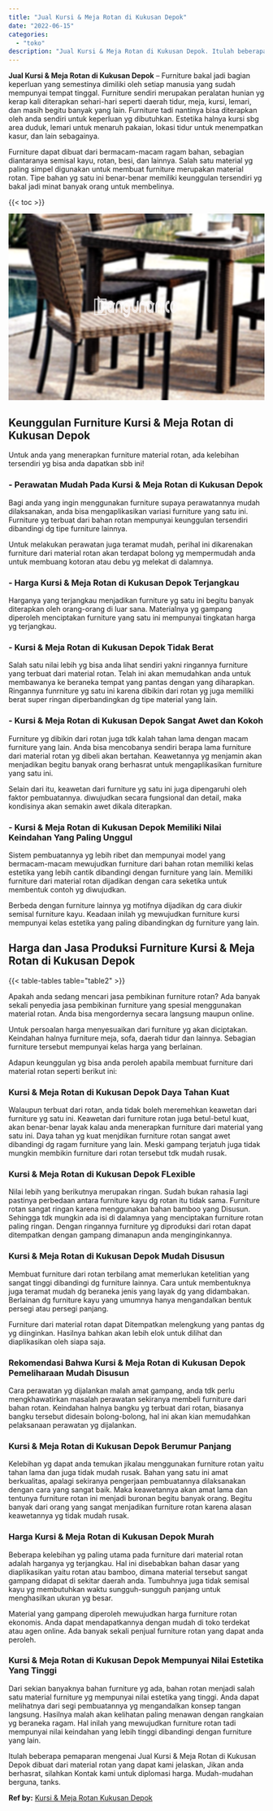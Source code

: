 ```yaml
---
title: "Jual Kursi & Meja Rotan di Kukusan Depok"
date: "2022-06-15"
categories: 
  - "toko"
description: "Jual Kursi & Meja Rotan di Kukusan Depok. Itulah beberapa pemaparan mengenai Jual Kursi & Meja Rotan di Kukusan Depok dibuat dari material rotan yang dapat k..."
---
```


**Jual Kursi & Meja Rotan di Kukusan Depok** – Furniture bakal jadi bagian keperluan yang semestinya dimiliki oleh setiap manusia yang sudah mempunyai tempat tinggal. Furniture sendiri merupakan peralatan hunian yg kerap kali diterapkan sehari-hari seperti daerah tidur, meja, kursi, lemari, dan masih begitu banyak yang lain. Furniture tadi nantinya bisa diterapkan oleh anda sendiri untuk keperluan yg dibutuhkan. Estetika halnya kursi sbg area duduk, lemari untuk menaruh pakaian, lokasi tidur untuk menempatkan kasur, dan lain sebagainya.

Furniture dapat dibuat dari bermacam-macam ragam bahan, sebagian diantaranya semisal kayu, rotan, besi, dan lainnya. Salah satu material yg paling simpel digunakan untuk membuat furniture merupakan material rotan. Tipe bahan yg satu ini benar-benar memiliki keunggulan tersendiri yg bakal jadi minat banyak orang untuk membelinya.

{{< toc >}}

![Jual Kursi & Meja Rotan di Kukusan Depok](/images/kursi-meja-rotan-murah12.png)

## Keunggulan Furniture Kursi & Meja Rotan di Kukusan Depok

Untuk anda yang menerapkan furniture material rotan, ada kelebihan tersendiri yg bisa anda dapatkan sbb ini!

### \- Perawatan Mudah Pada Kursi & Meja Rotan di Kukusan Depok

Bagi anda yang ingin menggunakan furniture supaya perawatannya mudah dilaksanakan, anda bisa mengaplikasikan variasi furniture yang satu ini. Furniture yg terbuat dari bahan rotan mempunyai keunggulan tersendiri dibandingi dg tipe furniture lainnya.

Untuk melakukan perawatan juga teramat mudah, perihal ini dikarenakan furniture dari material rotan akan terdapat bolong yg mempermudah anda untuk membuang kotoran atau debu yg melekat di dalamnya.

### \- Harga Kursi & Meja Rotan di Kukusan Depok Terjangkau

Harganya yang terjangkau menjadikan furniture yg satu ini begitu banyak diterapkan oleh orang-orang di luar sana. Materialnya yg gampang diperoleh menciptakan furniture yang satu ini mempunyai tingkatan harga yg terjangkau.

### \- Kursi & Meja Rotan di Kukusan Depok Tidak Berat

Salah satu nilai lebih yg bisa anda lihat sendiri yakni ringannya furniture yang terbuat dari material rotan. Telah ini akan memudahkan anda untuk membawanya ke beraneka tempat yang pantas dengan yang diharapkan. Ringannya funrniture yg satu ini karena dibikin dari rotan yg juga memiliki berat super ringan diperbandingkan dg tipe material yang lain.

### \- Kursi & Meja Rotan di Kukusan Depok Sangat Awet dan Kokoh

Furniture yg dibikin dari rotan juga tdk kalah tahan lama dengan macam furniture yang lain. Anda bisa mencobanya sendiri berapa lama furniture dari material rotan yg dibeli akan bertahan. Keawetannya yg menjamin akan menjadikan begitu banyak orang berhasrat untuk mengaplikasikan furniture yang satu ini.

Selain dari itu, keawetan dari furniture yg satu ini juga dipengaruhi oleh faktor pembuatannya. diwujudkan secara fungsional dan detail, maka kondisinya akan semakin awet dikala diterapkan.

### \- Kursi & Meja Rotan di Kukusan Depok Memiliki Nilai Keindahan Yang Paling Unggul

Sistem pembuatannya yg lebih ribet dan mempunyai model yang bermacam-macam mewujudkan furniture dari bahan rotan memiliki kelas estetika yang lebih cantik dibandingi dengan furniture yang lain. Memiliki furniture dari material rotan dijadikan dengan cara seketika untuk membentuk contoh yg diwujudkan.

Berbeda dengan furniture lainnya yg motifnya dijadikan dg cara diukir semisal furniture kayu. Keadaan inilah yg mewujudkan furniture kursi mempunyai kelas estetika yang paling dibandingkan dg furniture yang lain.

## Harga dan Jasa Produksi Furniture Kursi & Meja Rotan di Kukusan Depok

{{< table-tables table="table2" >}}

Apakah anda sedang mencari jasa pembikinan furniture rotan? Ada banyak sekali penyedia jasa pembikinan furniture yang spesial menggunakan material rotan. Anda bisa mengordernya secara langsung maupun online.

Untuk persoalan harga menyesuaikan dari furniture yg akan diciptakan. Keindahan halnya furniture meja, sofa, daerah tidur dan lainnya. Sebagian furniture tersebut mempunyai kelas harga yang berlainan.

Adapun keunggulan yg bisa anda peroleh apabila membuat furniture dari material rotan seperti berikut ini:

### Kursi & Meja Rotan di Kukusan Depok Daya Tahan Kuat

Walaupun terbuat dari rotan, anda tidak boleh meremehkan keawetan dari furniture yg satu ini. Keawetan dari furniture rotan juga betul-betul kuat, akan benar-benar layak kalau anda menerapkan furniture dari material yang satu ini. Daya tahan yg kuat menjdikan furniture rotan sangat awet dibandingi dg ragam furniture yang lain. Meski gampang terjatuh juga tidak mungkin membikin furniture dari rotan tersebut tdk mudah rusak.

### Kursi & Meja Rotan di Kukusan Depok FLexible

Nilai lebih yang berikutnya merupakan ringan. Sudah bukan rahasia lagi pastinya perbedaan antara furniture kayu dg rotan itu tidak sama. Furniture rotan sangat ringan karena menggunakan bahan bamboo yang Disusun. Sehingga tdk mungkin ada isi di dalamnya yang menciptakan furniture rotan paling ringan. Dengan ringannya furniture yg diproduksi dari rotan dapat ditempatkan dengan gampang dimanapun anda menginginkannya.

### Kursi & Meja Rotan di Kukusan Depok Mudah Disusun

Membuat furniture dari rotan terbilang amat memerlukan ketelitian yang sangat tinggi dibandingi dg furniture lainnya. Cara untuk membentuknya juga teramat mudah dg beraneka jenis yang layak dg yang didambakan. Berlainan dg furniture kayu yang umumnya hanya mengandalkan bentuk persegi atau persegi panjang.

Furniture dari material rotan dapat Ditempatkan melengkung yang pantas dg yg diinginkan. Hasilnya bahkan akan lebih elok untuk dilihat dan diaplikasikan oleh siapa saja.

### Rekomendasi Bahwa Kursi & Meja Rotan di Kukusan Depok Pemeliharaan Mudah Disusun

Cara perawatan yg dijalankan malah amat gampang, anda tdk perlu mengkhawatirkan masalah perawatan sekiranya membeli furniture dari bahan rotan. Keindahan halnya bangku yg terbuat dari rotan, biasanya bangku tersebut didesain bolong-bolong, hal ini akan kian memudahkan pelaksanaan perawatan yg dijalankan.

### Kursi & Meja Rotan di Kukusan Depok Berumur Panjang

Kelebihan yg dapat anda temukan jikalau menggunakan furniture rotan yaitu tahan lama dan juga tidak mudah rusak. Bahan yang satu ini amat berkualitas, apalagi sekiranya pengerjaan pembuatannya dilaksanakan dengan cara yang sangat baik. Maka keawetannya akan amat lama dan tentunya furniture rotan ini menjadi buronan begitu banyak orang. Begitu banyak dari orang yang sangat menjadikan furniture rotan karena alasan keawetannya yg tidak mudah rusak.

### Harga Kursi & Meja Rotan di Kukusan Depok Murah

Beberapa kelebihan yg paling utama pada furniture dari material rotan adalah harganya yg terjangkau. Hal ini disebabkan bahan dasar yang diaplikasikan yaitu rotan atau bamboo, dimana material tersebut sangat gampang didapat di sekitar daerah anda. Tumbuhnya juga tidak semisal kayu yg membutuhkan waktu sungguh-sungguh panjang untuk menghasilkan ukuran yg besar.

Material yang gampang diperoleh mewujudkan harga furniture rotan ekonomis. Anda dapat mendapatkannya dengan mudah di toko terdekat atau agen online. Ada banyak sekali penjual furniture rotan yang dapat anda peroleh.

### Kursi & Meja Rotan di Kukusan Depok Mempunyai Nilai Estetika Yang Tinggi

Dari sekian banyaknya bahan furniture yg ada, bahan rotan menjadi salah satu material furniture yg mempunyai nilai estetika yang tinggi. Anda dapat melihatnya dari segi pembuatannya yg mengandalkan konsep tangan langsung. Hasilnya malah akan kelihatan paling menawan dengan rangkaian yg beraneka ragam. Hal inilah yang mewujudkan furniture rotan tadi mempunyai nilai keindahan yang lebih tinggi dibandingi dengan furniture yang lain.

Itulah beberapa pemaparan mengenai Jual Kursi & Meja Rotan di Kukusan Depok dibuat dari material rotan yang dapat kami jelaskan, Jikan anda berhasrat, silahkan Kontak kami untuk diplomasi harga. Mudah-mudahan berguna, tanks.

**Ref by:** [Kursi & Meja Rotan Kukusan Depok](https://id.wikipedia.org/wiki/Kursi)
